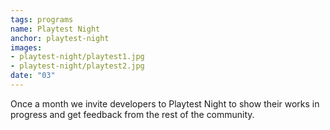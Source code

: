 ```yaml
---
tags: programs
name: Playtest Night
anchor: playtest-night
images:
- playtest-night/playtest1.jpg
- playtest-night/playtest2.jpg
date: "03"
---
```


Once a month we invite developers to Playtest Night to show their works in progress and get feedback from the rest of the community.